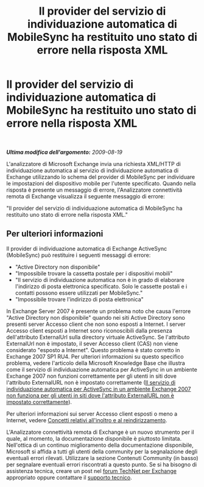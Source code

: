 ﻿---
title: Il provider del servizio di individuazione automatica di MobileSync ha restituito uno stato di errore nella risposta XML
TOCTitle: Il provider del servizio di individuazione automatica di MobileSync ha restituito uno stato di errore nella risposta XML
ms:assetid: 7216a11c-7e3b-42b2-86d3-73a467780eb1
ms:mtpsurl: https://technet.microsoft.com/it-it/library/Dd439376(v=EXCHG.80)
ms:contentKeyID: 27341556
ms.date: 10/25/2013
mtps_version: v=EXCHG.80
_tocRel: dd439364(v=exchg.80)/toc.json
ms.translationtype: HT
---

# Il provider del servizio di individuazione automatica di MobileSync ha restituito uno stato di errore nella risposta XML

 

_**Ultima modifica dell'argomento:** 2009-08-19_

L'analizzatore di Microsoft Exchange invia una richiesta XML/HTTP di individuazione automatica al servizio di individuazione automatica di Exchange utilizzando lo schema del provider di MobileSync per individuare le impostazioni del dispositivo mobile per l'utente specificato. Quando nella risposta è presente un messaggio di errore, l'Analizzatore connettività remota di Exchange visualizza il seguente messaggio di errore:

"Il provider del servizio di individuazione automatica di MobileSync ha restituito uno stato di errore nella risposta XML."

## Per ulteriori informazioni

Il provider di individuazione automatica di Exchange ActiveSync (MobileSync) può restituire i seguenti messaggi di errore:

  - "Active Directory non disponibile"  
  - "Impossibile trovare la cassetta postale per i dispositivi mobili"  
  - "Il servizio di individuazione automatica non è in grado di elaborare l'indirizzo di posta elettronica specificato. Solo le cassette postali e i contatti possono essere utilizzati per MobileSync."  
  - "Impossibile trovare l'indirizzo di posta elettronica"  

In Exchange Server 2007 è presente un problema noto che causa l'errore "Active Directory non disponibile" quando nei siti Active Directory sono presenti server Accesso client che non sono esposti a Internet. I server Accesso client esposti a Internet sono riconoscibili dalla presenza dell'attributo ExternalUrl sulla directory virtuale ActiveSync. Se l'attributo ExternalUrl non è impostato, il sever Accesso client (CAS) non viene considerato "esposto a Internet". Questo problema è stato corretto in Exchange 2007 SP1 RU4. Per ulteriori informazioni su questo specifico problema, vedere l'articolo della Microsoft Knowledge Base che illustra come il servizio di individuazione automatica per ActiveSync in un ambiente Exchange 2007 non funzioni correttamente per gli utenti in siti dove l'attributo ExternalURL non è impostato correttamente ([Il servizio di individuazione automatica per ActiveSync in un ambiente Exchange 2007 non funziona per gli utenti in siti dove l'attributo ExternalURL non è impostato correttamente](http://go.microsoft.com/fwlink/?linkid=3052%26kbid=952152)).

Per ulteriori informazioni sui server Accesso client esposti o meno a Internet, vedere [Concetti relativi all'inoltro e al reindirizzamento](http://go.microsoft.com/fwlink/?linkid=105411).

L'Analizzatore connettività remota di Exchange è un nuovo strumento per il quale, al momento, la documentazione disponibile è piuttosto limitata. Nell'ottica di un continuo miglioramento della documentazione disponibile, Microsoft si affida a tutti gli utenti della community per la segnalazione degli eventuali errori rilevati. Utilizzare la sezione Contenuti Community (in basso) per segnalare eventuali errori riscontrati a questo punto. Se si ha bisogno di assistenza tecnica, creare un post nel [forum TechNet per Exchange](http://go.microsoft.com/fwlink/?linkid=73420) appropriato oppure contattare il [supporto tecnico](http://go.microsoft.com/fwlink/?linkid=8158).

